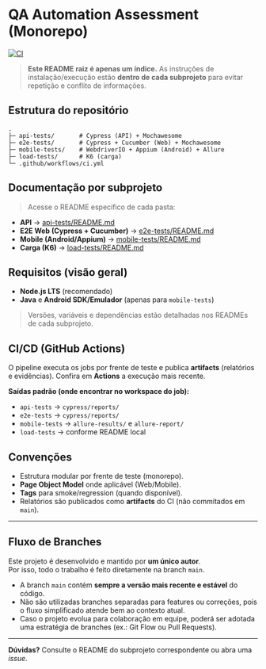 # QA Automation Assessment (Monorepo)

[![CI](https://github.com/Leancb/QA-Automation-Assessment/actions/workflows/ci.yml/badge.svg)](https://github.com/Leancb/QA-Automation-Assessment/actions)

> **Este README raiz é apenas um índice.**
> As instruções de instalação/execução estão **dentro de cada subprojeto** para evitar repetição e conflito de informações.

## Estrutura do repositório

```
.
├─ api-tests/       # Cypress (API) + Mochawesome
├─ e2e-tests/       # Cypress + Cucumber (Web) + Mochawesome
├─ mobile-tests/    # WebdriverIO + Appium (Android) + Allure
├─ load-tests/      # K6 (carga)
└─ .github/workflows/ci.yml
```

## Documentação por subprojeto

> Acesse o README específico de cada pasta:

- **API** → [api-tests/README.md](api-tests/README.md)
- **E2E Web (Cypress + Cucumber)** → [e2e-tests/README.md](e2e-tests/README.md)
- **Mobile (Android/Appium)** → [mobile-tests/README.md](mobile-tests/README.md)
- **Carga (K6)** → [load-tests/README.md](load-tests/README.md)

## Requisitos (visão geral)

- **Node.js LTS** (recomendado)
- **Java** e **Android SDK/Emulador** (apenas para `mobile-tests`)

> Versões, variáveis e dependências estão detalhadas nos READMEs de cada subprojeto.

## CI/CD (GitHub Actions)

O pipeline executa os jobs por frente de teste e publica **artifacts** (relatórios e evidências).
Confira em **Actions** a execução mais recente.

**Saídas padrão (onde encontrar no workspace do job):**
- `api-tests` → `cypress/reports/`
- `e2e-tests` → `cypress/reports/`
- `mobile-tests` → `allure-results/` e `allure-report/`
- `load-tests` → conforme README local

## Convenções

- Estrutura modular por frente de teste (monorepo).
- **Page Object Model** onde aplicável (Web/Mobile).
- **Tags** para smoke/regression (quando disponível).
- Relatórios são publicados como **artifacts** do CI (não commitados em `main`).

---

## Fluxo de Branches

Este projeto é desenvolvido e mantido por **um único autor**.  
Por isso, todo o trabalho é feito diretamente na branch `main`.

- A branch `main` contém **sempre a versão mais recente e estável** do código.
- Não são utilizadas branches separadas para features ou correções, pois o fluxo simplificado atende bem ao contexto atual.
- Caso o projeto evolua para colaboração em equipe, poderá ser adotada uma estratégia de branches (ex.: Git Flow ou Pull Requests).

---
**Dúvidas?** Consulte o README do subprojeto correspondente ou abra uma *issue*.
